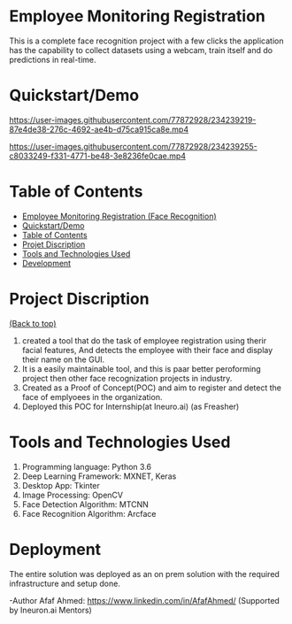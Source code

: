 # Employee Monitoring Registration

This is a complete face recognition project with a few clicks the application has the capability to collect
datasets using a webcam, train itself and do predictions in real-time.
  

# Quickstart/Demo
 

https://user-images.githubusercontent.com/77872928/234239219-87e4de38-276c-4692-ae4b-d75ca915ca8e.mp4



https://user-images.githubusercontent.com/77872928/234239255-c8033249-f331-4771-be48-3e8236fe0cae.mp4




# Table of Contents

- [Employee Monitoring Registration (Face Recognition)](#employee-monitoring-registration-face-recognition)
- [Quickstart/Demo](#quickstartdemo)
- [Table of Contents](#table-of-contents)
- [Projet Discription](#project-discription)
- [Tools and Technologies Used](#tools-and-technologies-used)
- [Development](#development)

# Project Discription
[(Back to top)](#table-of-contents)
 1. created a tool that do the task of employee registration using therir facial features, And detects the employee with their face and display their name on the GUI.
 2. It is a easily maintainable tool, and this is paar better peroforming project then other face recognization projects in industry. 
 3. Created as a Proof of Concept(POC) and aim to register and detect the face of emplyoees in the organization.
 4. Deployed this POC for Internship(at Ineuro.ai) (as Freasher)
  

# Tools and Technologies Used
  1. Programming language: Python 3.6
  2. Deep Learning Framework: MXNET, Keras
  3. Desktop App: Tkinter
  4. Image Processing: OpenCV
  5. Face Detection Algorithm: MTCNN
  6. Face Recognition Algorithm: Arcface
  
# Deployment
  The entire solution was deployed as an on prem solution with the required infrastructure and setup done.

-Author
Afaf Ahmed: https://www.linkedin.com/in/AfafAhmed/
(Supported by Ineuron.ai Mentors)
